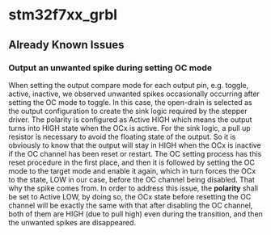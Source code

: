 # stm32f7xx_grbl

## Already Known Issues
### Output an unwanted spike during setting OC mode
When setting the output compare mode for each output pin, e.g. toggle, active, inactive, we observed unwanted spikes occasionally occurring after setting the OC mode to toggle. In this case, the open-drain is selected as the output configuration to create the sink logic required by the stepper driver. The polarity is configured as Active HIGH which means the output turns into HIGH state when the OCx is active. For the sink logic, a pull up resistor is necessary to avoid the floating state of the output. So it is obviously to know that the output will stay in HIGH when the OCx is inactive if the OC channel has been reset or restart. The OC setting process has this reset procedure in the first place, and then it is followed by setting the OC mode to the target mode and enable it again, which in turn forces the OCx to the state, LOW in our case, before the OC channel being disabled. That why the spike comes from. In order to address this issue, the **polarity** shall be set to Active LOW, by doing so, the OCx state before resetting the OC channel will be exactly the same with that after disabling the OC channel, both of them are HIGH (due to pull high) even during the transition, and then the unwanted spikes are disappeared.

